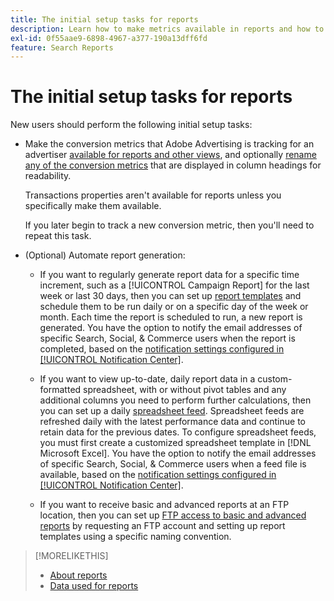 ```yaml
---
title: The initial setup tasks for reports
description: Learn how to make metrics available in reports and how to automate reports.
exl-id: 0f55aae9-6898-4967-a377-190a13dff6fd
feature: Search Reports
---
```

# The initial setup tasks for reports

New users should perform the following initial setup tasks:

* Make the conversion metrics that Adobe Advertising is tracking for an advertiser [available for reports and other views](/help/search-social-commerce/admin/conversion-metrics/conversion-metric-edit-available.md), and optionally [rename any of the conversion metrics](/help/search-social-commerce/admin/conversion-metrics/conversion-metric-edit-display-name.md) that are displayed in column headings for readability.
  
  Transactions properties aren't available for reports unless you specifically make them available.
  
  If you later begin to track a new conversion metric, then you'll need to repeat this task.

* (Optional) Automate report generation:
   
   * If you want to regularly generate report data for a specific time increment, such as a [!UICONTROL Campaign Report] for the last week or last 30 days, then you can set up [report templates](/help/search-social-commerce/reports/automation/templates/template-about.md) and schedule them to be run daily or on a specific day of the week or month. Each time the report is scheduled to run, a new report is generated. You have the option to notify the email addresses of specific Search, Social, & Commerce users when the report is completed, based on the [notification settings configured in [!UICONTROL Notification Center]](/help/search-social-commerce/notifications/notification-about.md).
   
   * If you want to view up-to-date, daily report data in a custom-formatted spreadsheet, with or without pivot tables and any additional columns you need to perform further calculations, then you can set up a daily [spreadsheet feed](/help/search-social-commerce/reports/automation/spreadsheet-feeds/spreadsheet-feed-about.md). Spreadsheet feeds are refreshed daily with the latest performance data and continue to retain data for the previous dates. To configure spreadsheet feeds, you must first create a customized spreadsheet template in [!DNL Microsoft Excel]. You have the option to notify the email addresses of specific Search, Social, & Commerce users when a feed file is available, based on the [notification settings configured in [!UICONTROL Notification Center]](/help/search-social-commerce/notifications/notification-about.md).
   
   * If you want to receive basic and advanced reports at an FTP location, then you can set up [FTP access to basic and advanced reports](/help/search-social-commerce/reports/automation/ftp-reports.md) by requesting an FTP account and setting up report templates using a specific naming convention.

>[!MORELIKETHIS]
>
>* [About reports](report-about.md)
>* [Data used for reports](data-used-for-reports.md)
